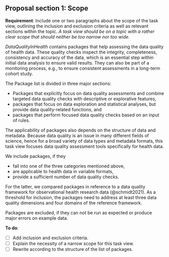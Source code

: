 ## Proposal section 1: Scope

**Requirement**: Include one or two paragraphs about the scope of the task view, outlining the inclusion and exclusion criteria
  as well as relevant sections within the topic.
  *A task view should be on a topic with a rather clear scope that should neither be too narrow nor too wide.*
  
*DataQualityInHealth* contains packages that help assessing the data quality of health data. These quality checks inspect the integrity, completeness, consistency and accuracy of the data, which is an essential step within initial data analysis to ensure valid results. They can also be part of a monitoring process, e.g., to ensure consistent assessments in a long-term cohort study.

The Package list is divided in three major sections: 

  - Packages that explicitly focus on data quality assessments and combine targeted data quality checks with descriptive or explorative features, 
  - packages that focus on data exploration and statistical analyses, but provide data quality-related functions, and
  - packages that perform focused data quality checks based on an input of rules.

The applicability of packages also depends on the structure of data and 
metadata. Because data quality is an issue in many different fields of science,
hence for a broad variety of data types and metadata formats, this task
view focuses data quality assessment tools specifically for health data.  

We include packages, if they
  - fall into one of the three categories mentioned above,
  - are applicable to health data in variable formats,
  - provide a sufficient number of data quality checks.
  
For the latter, we compared packages in reference to a data quality framework for observational health research data (@schmidt2021). As a threshold for inclusion, the packages need to address at least three data quality dimensions and four domains of the reference framework.

Packages are excluded, if they can not be run as expected or produce major errors on example data.

**To do**: 

- [ ] Add inclusion and exclusion criteria.
- [ ] Explain the necessity of a narrow scope for this task view.
- [ ] Rewrite according to the structure of the list of packages.
